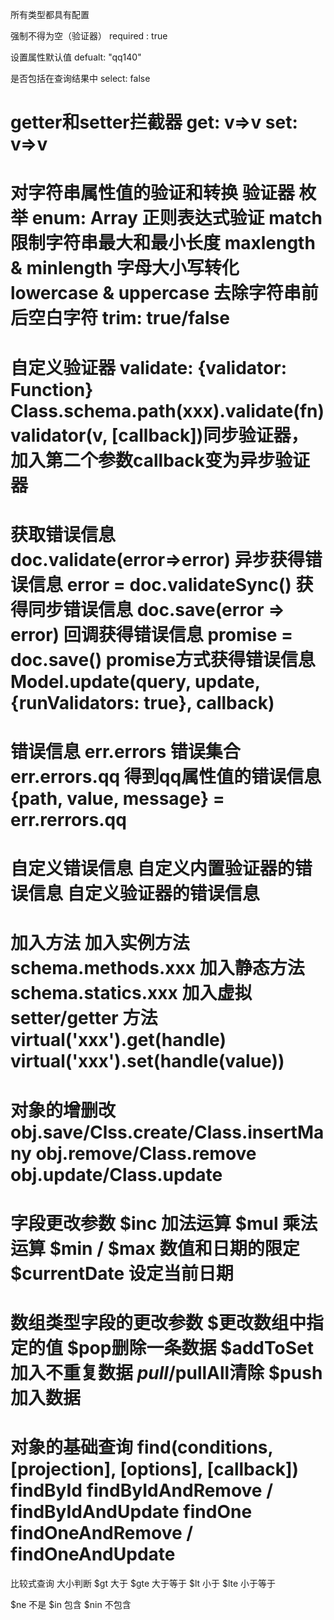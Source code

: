 所有类型都具有配置

强制不得为空（验证器）
  required : true

设置属性默认值
  defualt: "qq140"

是否包括在查询结果中
  select: false

getter和setter拦截器
  get: v=>v
  set: v=>v
===========================
对字符串属性值的验证和转换
验证器
枚举
  enum: Array
正则表达式验证
  match
限制字符串最大和最小长度
  maxlength & minlength
字母大小写转化
  lowercase & uppercase
去除字符串前后空白字符
  trim: true/false
===========================
自定义验证器
validate: {validator: Function}
Class.schema.path(xxx).validate(fn)
validator(v, [callback])同步验证器，加入第二个参数callback变为异步验证器
===========================
获取错误信息
doc.validate(error=>error) 异步获得错误信息
error = doc.validateSync() 获得同步错误信息
doc.save(error => error) 回调获得错误信息
promise = doc.save() promise方式获得错误信息
Model.update(query, update, {runValidators: true}, callback)
===========================
错误信息
err.errors 错误集合
err.errors.qq 得到qq属性值的错误信息
{path, value, message} = err.rerrors.qq
===========================
自定义错误信息
自定义内置验证器的错误信息
自定义验证器的错误信息
===========================
加入方法
加入实例方法 schema.methods.xxx
加入静态方法 schema.statics.xxx
加入虚拟 setter/getter 方法
  virtual('xxx').get(handle)
  virtual('xxx').set(handle(value))
===========================
对象的增删改
obj.save/Clss.create/Class.insertMany
obj.remove/Class.remove
obj.update/Class.update
===========================
字段更改参数
$inc 加法运算
$mul 乘法运算
$min / $max 数值和日期的限定
$currentDate 设定当前日期
===========================
数组类型字段的更改参数
$更改数组中指定的值
$pop删除一条数据
$addToSet 加入不重复数据
$pull/$pullAll清除
$push 加入数据
===========================
对象的基础查询
find(conditions, [projection], [options], [callback])
findById
findByIdAndRemove / findByIdAndUpdate
findOne
findOneAndRemove / findOneAndUpdate
===========================
比较式查询
大小判断
  $gt 大于
  $gte 大于等于
  $lt 小于
  $lte 小于等于

$ne 不是
$in 包含
$nin 不包含
